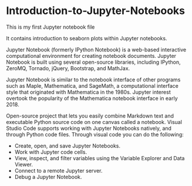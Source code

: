 # Introduction-to-Jupyter-Notebooks

<p> This is my first Jupyter notebook file </p>
<p> It contains introduction to seaborn plots within Jupyter notebooks.</p>
<p> Jupyter Notebook (formerly IPython Notebook) is a web-based interactive computational environment for creating notebook documents. Jupyter Notebook is built using several open-source libraries, including IPython, ZeroMQ, Tornado, jQuery, Bootstrap, and MathJax. </p>

<p> Jupyter Notebook is similar to the notebook interface of other programs such as Maple, Mathematica, and SageMath, a computational interface style that originated with Mathematica in the 1980s. Jupyter interest overtook the popularity of the Mathematica notebook interface in early 2018. </p>

<p> Open-source project that lets you easily combine Markdown text and executable Python source code on one canvas called a notebook. Visual Studio Code supports working with Jupyter Notebooks natively, and through Python code files. Through visual code you can do the following: </p>

<p><ul>
<li>Create, open, and save Jupyter Notebooks.</li>
<li>Work with Jupyter code cells.</li>
<li>View, inspect, and filter variables using the Variable Explorer and Data Viewer.</li>
<li>Connect to a remote Jupyter server.</li>
<li>Debug a Jupyter Notebook.</li>
</ul></p>
